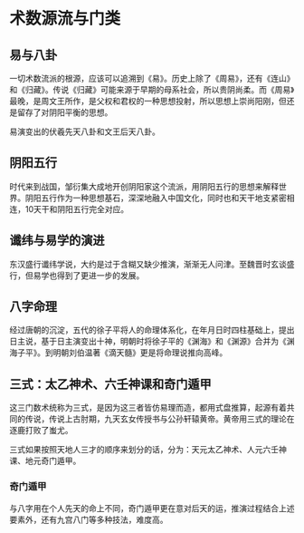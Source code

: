 # 术数源流与门类

## 易与八卦

一切术数流派的根源，应该可以追溯到《易》。历史上除了《周易》，还有《连山》和《归藏》。传说《归藏》可能来源于早期的母系社会，所以贵阴尚柔。而《周易》最晚，是周文王所作，是父权和君权的一种思想投射，所以思想上崇尚阳刚，但还是留存了对阴阳平衡的思想。

易演变出的伏羲先天八卦和文王后天八卦。

## 阴阳五行

时代来到战国，邹衍集大成地开创阴阳家这个流派，用阴阳五行的思想来解释世界。阴阳五行作为一种思想基石，深深地融入中国文化，同时也和天干地支紧密相连，10天干和阴阳五行完全对应。

## 谶纬与易学的演进

东汉盛行谶纬学说，大约是过于含糊又缺少推演，渐渐无人问津。至魏晋时玄谈盛行，但易学也得到了更进一步的发展。

## 八字命理

经过唐朝的沉淀，五代的徐子平将人的命理体系化，在年月日时四柱基础上，提出日主说，基于日主演变出十神，明朝时将徐子平的《渊海》和《渊源》合并为《渊海子平》。到明朝刘伯温著《滴天髓》更是将命理说推向高峰。

## 三式：太乙神术、六壬神课和奇门遁甲

这三门数术统称为三式，是因为这三者皆仿易理而造，都用式盘推算，起源有着共同的传说，传说上古肘期，九天玄女传授书与公孙轩辕黄帝。黄帝用三式的理论在逐鹿打败了蚩尤。

三式如果按照天地人三才的顺序来划分的话，分为：天元太乙神术、人元六壬神课、地元奇门遁甲。

### 奇门遁甲

与八字用在个人先天的命上不同，奇门遁甲更在意对后天的运，推演过程结合上述要素外，还有九宫八门等多种技法，难度高。

